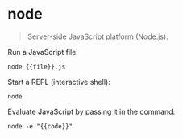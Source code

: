 node
====

> Server-side JavaScript platform (Node.js).

Run a JavaScript file:

    node {{file}}.js

Start a REPL (interactive shell):

    node

Evaluate JavaScript by passing it in the command:

    node -e "{{code}}"
